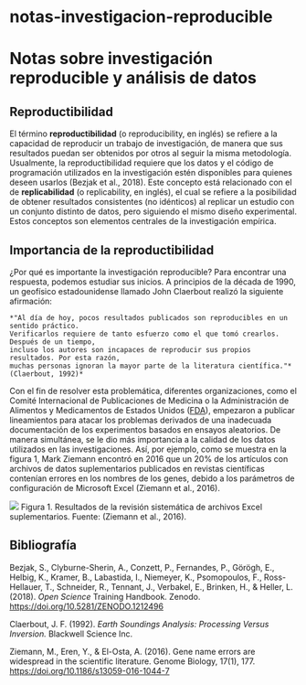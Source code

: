 # notas-investigacion-reproducible
# Notas sobre investigación reproducible y análisis de datos
## Reproductibilidad

El término **reproductibilidad** (o reproducibility, en inglés) se refiere a la capacidad de reproducir un trabajo de investigación, de manera que sus resultados puedan ser obtenidos por otros al seguir la misma metodología. Usualmente, la reproductibilidad requiere que los datos y el código de programación utilizados en la investigación estén disponibles para quienes deseen usarlos (Bezjak et al., 2018). Este concepto está relacionado con el de **replicabilidad** (o replicability, en inglés), el cual se refiere a la posibilidad de obtener resultados consistentes (no idénticos) al replicar un estudio con un conjunto distinto de datos, pero siguiendo el mismo diseño experimental. Estos conceptos son elementos centrales de la investigación empírica.
## Importancia de la reproductibilidad

¿Por qué es importante la investigación reproducible? Para encontrar una respuesta, podemos estudiar sus inicios. A principios de la década de 1990, un geofísico estadounidense llamado John Claerbout realizó la siguiente afirmación:

    *"Al día de hoy, pocos resultados publicados son reproducibles en un sentido práctico.
    Verificarlos requiere de tanto esfuerzo como el que tomó crearlos. Después de un tiempo,
    incluso los autores son incapaces de reproducir sus propios resultados. Por esta razón,
    muchas personas ignoran la mayor parte de la literatura científica."* (Claerbout, 1992)*

Con el fin de resolver esta problemática, diferentes organizaciones, como el Comité Internacional de Publicaciones de Medicina o la Administración de Alimentos y Medicamentos de Estados Unidos ([FDA](https://encrypted-tbn0.gstatic.com/images?q=tbn%3AANd9GcSKVfdUkaZ3ANL-Xce029SeKNNc51_QgbPebQ&usqp=CAU)), empezaron a publicar lineamientos para atacar los problemas derivados de una inadecuada documentación de los experimentos basados en ensayos aleatorios. De manera simultánea, se le dio más importancia a la calidad de los datos utilizados en las investigaciones. Así, por ejemplo, como se muestra en la figura 1, Mark Ziemann encontró en 2016 que un 20% de los artículos con archivos de datos suplementarios publicados en revistas científicas contenían errores en los nombres de los genes, debido a los parámetros de configuración de Microsoft Excel (Ziemann et al., 2016).

![](https://tpb708-programacionsig-2020.github.io/tarea-01-markdown/img/ZiemannEtAlFig1.png)
Figura 1. Resultados de la revisión sistemática de archivos Excel suplementarios. Fuente: (Ziemann et al., 2016).

## Bibliografía

Bezjak, S., Clyburne-Sherin, A., Conzett, P., Fernandes, P., Görögh, E., Helbig, K., Kramer, B., Labastida, I., Niemeyer, K., Psomopoulos, F., Ross-Hellauer, T., Schneider, R., Tennant, J., Verbakel, E., Brinken, H., & Heller, L. (2018). *Open Science* Training Handbook. Zenodo. https://doi.org/10.5281/ZENODO.1212496

Claerbout, J. F. (1992). *Earth Soundings Analysis: Processing Versus Inversion.* Blackwell Science Inc.

Ziemann, M., Eren, Y., & El-Osta, A. (2016). Gene name errors are widespread in the scientific literature. Genome Biology, 17(1), 177. https://doi.org/10.1186/s13059-016-1044-7
